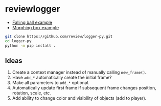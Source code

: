# reviewlogger

- [Falling ball example](https://review.github.io/?log=https://raw.githubusercontent.com/review/logger-py/master/examples/falling_sphere.json)
- [Morphing box example](https://review.github.io/?log=https://raw.githubusercontent.com/review/logger-py/master/examples/morphing_box.json)

```bash
git clone https://github.com/review/logger-py.git
cd logger-py
python -m pip install .
```

## Ideas

1. Create a context manager instead of manually calling `new_frame()`.
2. Have `add_*` automatically create the initial frame?
3. Make all parameters to `add_*` optional.
4. Automatically update first frame if subsequent frame changes position, rotation, scale, etc.
5. Add ability to change color and visibility of objects (add to player).
